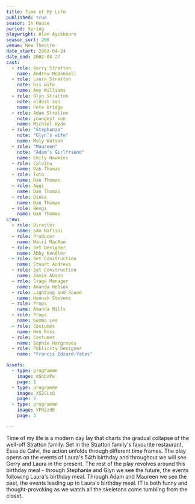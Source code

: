 ```yaml
---
title: Time of My Life
published: true
season: In House
period: Spring
playwright: Alan Ayckbourn
season_sort: 260
venue: New Theatre
date_start: 2002-04-24
date_end: 2002-04-27
cast:
  - role: Gerry Stratton
    name: Andrew McDonnell
  - role: Laura Stratton
    note: his wife
    name: Amy Williams
  - role: Glyn Stratton
    note: eldest son
    name: Pete Bridge
  - role: Adam Stratton
    note: youngest son
    name: Michael Hyde
  - role: "Stephanie"
    note: "Glyn's wife"
    name: Moly Watson
  - role: "Maureen"
    note: "Adam's Girlfriend"
    name: Emily Hawkins
  - role: Calvinu
    name: Dan Thomas
  - role: Tuto
    name: Dan Thomas
  - role: Aggi
    name: Dan Thomas
  - role: Dinka
    name: Dan Thomas
  - role: Bengi
    name: Dan Thomas
crew:
  - role: Director
    name: Sam Nafissi
  - role: Producer
    name: Mairi MacRae
  - role: Set Designer
    name: Abby Kendler
  - role: Set Construction
    name: Stuart Andrews
  - role: Set Construction
    name: Jamie Abson
  - role: Stage Manager
    name: Amanda Hobson
  - role: Lighting and Sound
    name: Hannah Stevens
  - role: Props
    name: Amanda Mills
  - role: Props
    name: Gemma Lee
  - role: Costumes
    name: Hen Ross
  - role: Costumes
    name: Sophie Hargroves
  - role: Publicity Designer
    name: "Francis Edzard-Yates"

assets:
  - type: programme
    image: mSnbzPw
    page: 1
  - type: programme
    image: X52CLsQ
    page: 2
  - type: programme
    image: VFH2zdB
    page: 3

---
```


Time of my life is a modern day lay that charts the gradual collapse of the well-off Stratton family. Set in the Stratton family's favourite restaurant, Essa de Calvi, the action unfolds through different time frames. The play opens on the events of Laura's 54th birthday and throughout we will see Gerry and Laura in the present. The rest of the play revolves around this birthday meal - through Stephanie and Glyn we see the future, the events following Laura's birthday meal. Through Adam and Maureen we see the past, the events leading up to Laura's birthday meal. IT is both funny and thought-provoking as we watch all the skeletons come tumbling from the closet.

